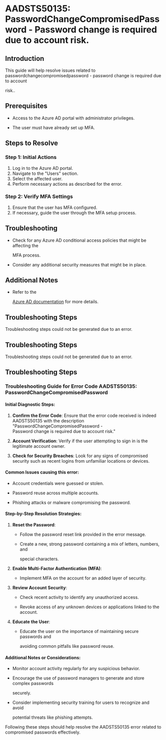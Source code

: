 
# AADSTS50135: PasswordChangeCompromisedPassword - Password change is required due to account risk.


## Introduction

This guide will help resolve issues related to
passwordchangecompromisedpassword - password change is required due to account

risk..


## Prerequisites


* Access to the Azure AD portal with administrator privileges.

* The user must have already set up MFA.


## Steps to Resolve


### Step 1: Initial Actions

1. Log in to the Azure AD portal.
2. Navigate to the "Users" section.
3. Select the affected user.
4. Perform necessary actions as described for the error.


### Step 2: Verify MFA Settings

1. Ensure that the user has MFA configured.
2. If necessary, guide the user through the MFA setup process.


## Troubleshooting


* Check for any Azure AD conditional access policies that might be affecting the

  MFA process.

* Consider any additional security measures that might be in place.


## Additional Notes


* Refer to the

  [Azure AD 
documentation](https://learn.microsoft.com/en-us/azure/active-directory/)
  for more details.


## Troubleshooting Steps

Troubleshooting steps could not be generated due to an error.


## Troubleshooting Steps

Troubleshooting steps could not be generated due to an error.


## Troubleshooting Steps


### Troubleshooting Guide for Error Code AADSTS50135: PasswordChangeCompromisedPassword


#### Initial Diagnostic Steps:

1. **Confirm the Error Code**: Ensure that the error code received is indeed
   AADSTS50135 with the description "PasswordChangeCompromisedPassword -    
Password change is required due to account risk."

2. **Account Verification**: Verify if the user attempting to sign in is the
   legitimate account owner.
3. **Check for Security Breaches**: Look for any signs of compromised security
   such as recent logins from unfamiliar locations or devices.


#### Common Issues causing this error:


* Account credentials were guessed or stolen.

* Password reuse across multiple accounts.

* Phishing attacks or malware compromising the password.


#### Step-by-Step Resolution Strategies:

1. **Reset the Password**:
   * Follow the password reset link provided in the error message.

   * Create a new, strong password containing a mix of letters, numbers, and

     special characters.
2. **Enable Multi-Factor Authentication (MFA)**:
   * Implement MFA on the account for an added layer of security.

3. **Review Account Security**:
   * Check recent activity to identify any unauthorized access.

   * Revoke access of any unknown devices or applications linked to the account.

4. **Educate the User**:
   * Educate the user on the importance of maintaining secure passwords and

     avoiding common pitfalls like password reuse.


#### Additional Notes or Considerations:


* Monitor account activity regularly for any suspicious behavior.

* Encourage the use of password managers to generate and store complex passwords

  securely.

* Consider implementing security training for users to recognize and avoid

  potential threats like phishing attempts.

Following these steps should help resolve the AADSTS50135 error related to
compromised passwords effectively.